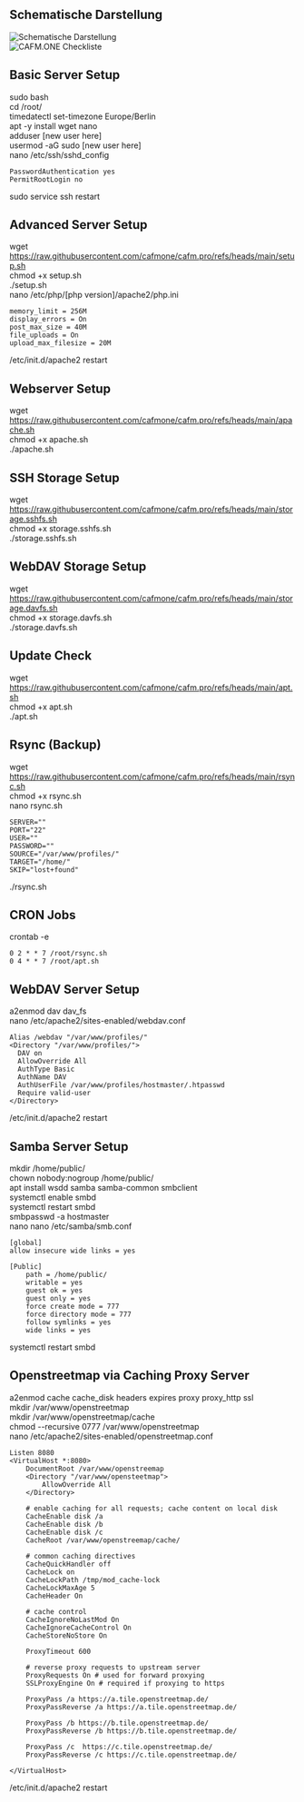 ## Schematische Darstellung  
![Schematische Darstellung](https://github.com/cafmone/cafm.pro/blob/main/Middleware.png?raw=true)  
![CAFM.ONE Checkliste](https://github.com/cafmone/cafm.pro/blob/main/Checkliste.png?raw=true)
## Basic Server Setup  
sudo bash  
cd /root/  
timedatectl set-timezone Europe/Berlin  
apt -y install wget nano  
adduser [new user here]  
usermod -aG sudo [new user here]  
nano /etc/ssh/sshd_config  
```
PasswordAuthentication yes  
PermitRootLogin no  
```
sudo service ssh restart  
## Advanced Server Setup  
wget https://raw.githubusercontent.com/cafmone/cafm.pro/refs/heads/main/setup.sh  
chmod +x setup.sh  
./setup.sh  
nano /etc/php/[php version]/apache2/php.ini  
```
memory_limit = 256M
display_errors = On
post_max_size = 40M
file_uploads = On
upload_max_filesize = 20M
```
/etc/init.d/apache2 restart
## Webserver Setup  
wget https://raw.githubusercontent.com/cafmone/cafm.pro/refs/heads/main/apache.sh  
chmod +x apache.sh  
./apache.sh  
## SSH Storage Setup  
wget https://raw.githubusercontent.com/cafmone/cafm.pro/refs/heads/main/storage.sshfs.sh  
chmod +x storage.sshfs.sh  
./storage.sshfs.sh  
## WebDAV Storage Setup  
wget https://raw.githubusercontent.com/cafmone/cafm.pro/refs/heads/main/storage.davfs.sh  
chmod +x storage.davfs.sh  
./storage.davfs.sh  
## Update Check  
wget https://raw.githubusercontent.com/cafmone/cafm.pro/refs/heads/main/apt.sh  
chmod +x apt.sh  
./apt.sh  
## Rsync (Backup)  
wget https://raw.githubusercontent.com/cafmone/cafm.pro/refs/heads/main/rsync.sh  
chmod +x rsync.sh  
nano rsync.sh  
```
SERVER=""
PORT="22"
USER=""
PASSWORD=""
SOURCE="/var/www/profiles/"
TARGET="/home/"
SKIP="lost+found"
```
./rsync.sh  
## CRON Jobs  
crontab -e
```
0 2 * * 7 /root/rsync.sh
0 4 * * 7 /root/apt.sh
```
## WebDAV Server Setup  
a2enmod dav dav_fs  
nano /etc/apache2/sites-enabled/webdav.conf
```
Alias /webdav "/var/www/profiles/"
<Directory "/var/www/profiles/">
  DAV on
  AllowOverride All
  AuthType Basic
  AuthName DAV
  AuthUserFile /var/www/profiles/hostmaster/.htpasswd
  Require valid-user
</Directory>
```
/etc/init.d/apache2 restart  
## Samba Server Setup  
mkdir /home/public/  
chown nobody:nogroup /home/public/  
apt install wsdd samba samba-common smbclient  
systemctl enable smbd  
systemctl restart smbd  
smbpasswd -a hostmaster  
nano nano /etc/samba/smb.conf
```
[global]
allow insecure wide links = yes

[Public]
	path = /home/public/
	writable = yes
	guest ok = yes
	guest only = yes
	force create mode = 777
	force directory mode = 777
	follow symlinks = yes
	wide links = yes
```
systemctl restart smbd  
## Openstreetmap via Caching Proxy Server  
a2enmod cache cache_disk headers expires proxy proxy_http ssl  
mkdir /var/www/openstreetmap  
mkdir /var/www/openstreetmap/cache  
chmod --recursive 0777 /var/www/openstreetmap  
nano /etc/apache2/sites-enabled/openstreetmap.conf
```
Listen 8080
<VirtualHost *:8080>
	DocumentRoot /var/www/openstreemap
	<Directory "/var/www/opensteetmap">
		AllowOverride All
	</Directory>

	# enable caching for all requests; cache content on local disk
	CacheEnable disk /a
	CacheEnable disk /b
	CacheEnable disk /c
	CacheRoot /var/www/openstreemap/cache/

	# common caching directives
	CacheQuickHandler off
	CacheLock on
	CacheLockPath /tmp/mod_cache-lock
	CacheLockMaxAge 5
	CacheHeader On

	# cache control
	CacheIgnoreNoLastMod On
	CacheIgnoreCacheControl On
	CacheStoreNoStore On

	ProxyTimeout 600

	# reverse proxy requests to upstream server
	ProxyRequests On # used for forward proxying
	SSLProxyEngine On # required if proxying to https
	 
	ProxyPass /a https://a.tile.openstreetmap.de/
	ProxyPassReverse /a https://a.tile.openstreetmap.de/

	ProxyPass /b https://b.tile.openstreetmap.de/
	ProxyPassReverse /b https://b.tile.openstreetmap.de/
	 
	ProxyPass /c  https://c.tile.openstreetmap.de/
	ProxyPassReverse /c https://c.tile.openstreetmap.de/

</VirtualHost>
```
/etc/init.d/apache2 restart  
